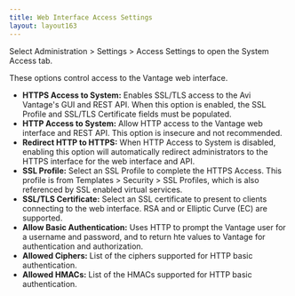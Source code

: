 ```yaml
---
title: Web Interface Access Settings
layout: layout163
---
```

Select Administration > Settings > Access Settings to open the System Access tab.

These options control access to the Vantage web interface.

* **HTTPS Access to System:** Enables SSL/TLS access to the Avi Vantage's GUI and REST API. When this option is enabled, the SSL Profile and SSL/TLS Certificate fields must be populated. 
* **HTTP Access to System:** Allow HTTP access to the Vantage web interface and REST API. This option is insecure and not recommended. 
* **Redirect HTTP to HTTPS:** When HTTP Access to System is disabled, enabling this option will automatically redirect administrators to the HTTPS interface for the web interface and API. 
* **SSL Profile:** Select an SSL Profile to complete the HTTPS Access. This profile is from Templates > Security > SSL Profiles, which is also referenced by SSL enabled virtual services. 
* **SSL/TLS Certificate:** Select an SSL certificate to present to clients connecting to the web interface. RSA and or Elliptic Curve (EC) are supported. 
* **Allow Basic Authentication:** Uses HTTP to prompt the Vantage user for a username and password, and to return hte values to Vantage for authentication and authorization. 
* **Allowed Ciphers:** List of the ciphers supported for HTTP basic authentication. 
* **Allowed HMACs:** List of the HMACs supported for HTTP basic authentication.
    
